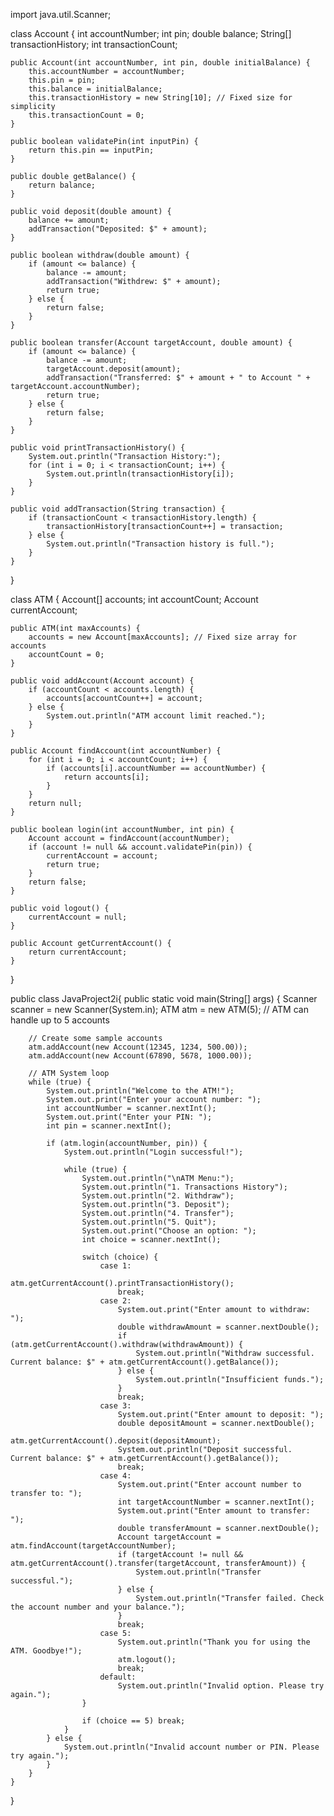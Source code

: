 import java.util.Scanner;

class Account {
    int accountNumber;
    int pin;
    double balance;
    String[] transactionHistory;
    int transactionCount;

    public Account(int accountNumber, int pin, double initialBalance) {
        this.accountNumber = accountNumber;
        this.pin = pin;
        this.balance = initialBalance;
        this.transactionHistory = new String[10]; // Fixed size for simplicity
        this.transactionCount = 0;
    }

    public boolean validatePin(int inputPin) {
        return this.pin == inputPin;
    }

    public double getBalance() {
        return balance;
    }

    public void deposit(double amount) {
        balance += amount;
        addTransaction("Deposited: $" + amount);
    }

    public boolean withdraw(double amount) {
        if (amount <= balance) {
            balance -= amount;
            addTransaction("Withdrew: $" + amount);
            return true;
        } else {
            return false;
        }
    }

    public boolean transfer(Account targetAccount, double amount) {
        if (amount <= balance) {
            balance -= amount;
            targetAccount.deposit(amount);
            addTransaction("Transferred: $" + amount + " to Account " + targetAccount.accountNumber);
            return true;
        } else {
            return false;
        }
    }

    public void printTransactionHistory() {
        System.out.println("Transaction History:");
        for (int i = 0; i < transactionCount; i++) {
            System.out.println(transactionHistory[i]);
        }
    }

    public void addTransaction(String transaction) {
        if (transactionCount < transactionHistory.length) {
            transactionHistory[transactionCount++] = transaction;
        } else {
            System.out.println("Transaction history is full.");
        }
    }
}

class ATM {
    Account[] accounts;
    int accountCount;
    Account currentAccount;

    public ATM(int maxAccounts) {
        accounts = new Account[maxAccounts]; // Fixed size array for accounts
        accountCount = 0;
    }

    public void addAccount(Account account) {
        if (accountCount < accounts.length) {
            accounts[accountCount++] = account;
        } else {
            System.out.println("ATM account limit reached.");
        }
    }

    public Account findAccount(int accountNumber) {
        for (int i = 0; i < accountCount; i++) {
            if (accounts[i].accountNumber == accountNumber) {
                return accounts[i];
            }
        }
        return null;
    }

    public boolean login(int accountNumber, int pin) {
        Account account = findAccount(accountNumber);
        if (account != null && account.validatePin(pin)) {
            currentAccount = account;
            return true;
        }
        return false;
    }

    public void logout() {
        currentAccount = null;
    }

    public Account getCurrentAccount() {
        return currentAccount;
    }
}

public class JavaProject2i{
    public static void main(String[] args) {
        Scanner scanner = new Scanner(System.in);
        ATM atm = new ATM(5); // ATM can handle up to 5 accounts

        // Create some sample accounts
        atm.addAccount(new Account(12345, 1234, 500.00));
        atm.addAccount(new Account(67890, 5678, 1000.00));

        // ATM System loop
        while (true) {
            System.out.println("Welcome to the ATM!");
            System.out.print("Enter your account number: ");
            int accountNumber = scanner.nextInt();
            System.out.print("Enter your PIN: ");
            int pin = scanner.nextInt();

            if (atm.login(accountNumber, pin)) {
                System.out.println("Login successful!");

                while (true) {
                    System.out.println("\nATM Menu:");
                    System.out.println("1. Transactions History");
                    System.out.println("2. Withdraw");
                    System.out.println("3. Deposit");
                    System.out.println("4. Transfer");
                    System.out.println("5. Quit");
                    System.out.print("Choose an option: ");
                    int choice = scanner.nextInt();

                    switch (choice) {
                        case 1:
                            atm.getCurrentAccount().printTransactionHistory();
                            break;
                        case 2:
                            System.out.print("Enter amount to withdraw: ");
                            double withdrawAmount = scanner.nextDouble();
                            if (atm.getCurrentAccount().withdraw(withdrawAmount)) {
                                System.out.println("Withdraw successful. Current balance: $" + atm.getCurrentAccount().getBalance());
                            } else {
                                System.out.println("Insufficient funds.");
                            }
                            break;
                        case 3:
                            System.out.print("Enter amount to deposit: ");
                            double depositAmount = scanner.nextDouble();
                            atm.getCurrentAccount().deposit(depositAmount);
                            System.out.println("Deposit successful. Current balance: $" + atm.getCurrentAccount().getBalance());
                            break;
                        case 4:
                            System.out.print("Enter account number to transfer to: ");
                            int targetAccountNumber = scanner.nextInt();
                            System.out.print("Enter amount to transfer: ");
                            double transferAmount = scanner.nextDouble();
                            Account targetAccount = atm.findAccount(targetAccountNumber);
                            if (targetAccount != null && atm.getCurrentAccount().transfer(targetAccount, transferAmount)) {
                                System.out.println("Transfer successful.");
                            } else {
                                System.out.println("Transfer failed. Check the account number and your balance.");
                            }
                            break;
                        case 5:
                            System.out.println("Thank you for using the ATM. Goodbye!");
                            atm.logout();
                            break;
                        default:
                            System.out.println("Invalid option. Please try again.");
                    }

                    if (choice == 5) break;
                }
            } else {
                System.out.println("Invalid account number or PIN. Please try again.");
            }
        }
    }
}
